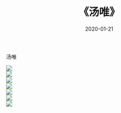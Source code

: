 ﻿---
layout: post
title:  《汤唯》
date:   2020-01-21
img: http://pic.660000.xyz/1:/壁纸/明星魅力/华人明星/汤唯/000.jpg
categories: [美女, 清纯, 唯美]
---

汤唯

 ![](http://pic.660000.xyz/1:/壁纸/明星魅力/华人明星/汤唯/001.jpg) <br>![](http://pic.660000.xyz/1:/壁纸/明星魅力/华人明星/汤唯/002.jpg) <br>![](http://pic.660000.xyz/1:/壁纸/明星魅力/华人明星/汤唯/003.jpg) <br>![](http://pic.660000.xyz/1:/壁纸/明星魅力/华人明星/汤唯/004.jpg) <br>![](http://pic.660000.xyz/1:/壁纸/明星魅力/华人明星/汤唯/005.jpg) <br>![](http://pic.660000.xyz/1:/壁纸/明星魅力/华人明星/汤唯/006.jpg) <br>![](http://pic.660000.xyz/1:/壁纸/明星魅力/华人明星/汤唯/007.jpg) <br>